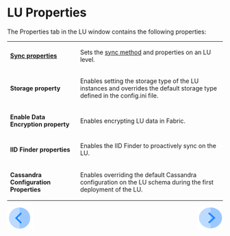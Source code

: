 # LU Properties

The Properties tab in the LU window contains the following properties:

<table>
<tbody>
<tr>
<td width="236">
<p><strong><a href="/articles/14_sync_LU_instance/01_sync_LUI_overview.md">Sync properties</a></strong></p>
</td>
<td width="368">
<p>Sets the <a href="https://github.com/k2view-academy/K2View-Academy/blob/master/articles/14_sync_LU_instance/04_sync_methods.md">sync method</a> and properties on an LU level.</p>
</td>
</tr>
<tr>
<td width="236">
<p><strong>Storage property</strong></p>
</td>
<td width="368">
<p>Enables setting the storage type of the LU instances and overrides the default storage type defined in the config.ini file.</p>
</td>
</tr>
<tr>
<td width="236">
<p><strong>Enable Data Encryption property</strong></p>
</td>
<td width="368">
<p>Enables encrypting LU data in Fabric.</p>
</td>
</tr>
<tr>
<td width="200">
<p><strong>IID Finder properties</strong></p>
</td>
<td width="700">
<p>Enables the IID Finder to proactively sync on the LU.</p>
</td>
</tr>
<tr>
<td width="236">
<p><strong>Cassandra Configuration Properties</strong><strong>&nbsp;</strong></p>
</td>
<td width="368">
<p>Enables overriding the default Cassandra configuration on the LU schema during the first deployment of the LU.</p>
</td>
</tr>
</tbody>
</table>

[![Previous](/articles/images/Previous.png)](/articles/03_logical_units/03_LU_schema_window.md)[<img align="right" width="60" height="54" src="/articles/images/Next.png">](/articles/03_logical_units/05_create_a_new_LU_object.md)
